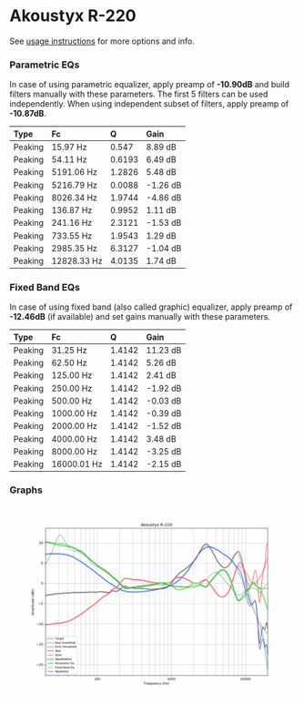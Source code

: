 # Akoustyx R-220
See [usage instructions](https://github.com/jaakkopasanen/AutoEq#usage) for more options and info.

### Parametric EQs
In case of using parametric equalizer, apply preamp of **-10.90dB** and build filters manually
with these parameters. The first 5 filters can be used independently.
When using independent subset of filters, apply preamp of **-10.87dB**.

| Type    | Fc          |      Q | Gain     |
|:--------|:------------|:-------|:---------|
| Peaking | 15.97 Hz    | 0.547  | 8.89 dB  |
| Peaking | 54.11 Hz    | 0.6193 | 6.49 dB  |
| Peaking | 5191.06 Hz  | 1.2826 | 5.48 dB  |
| Peaking | 5216.79 Hz  | 0.0088 | -1.26 dB |
| Peaking | 8026.34 Hz  | 1.9744 | -4.86 dB |
| Peaking | 136.87 Hz   | 0.9952 | 1.11 dB  |
| Peaking | 241.16 Hz   | 2.3121 | -1.53 dB |
| Peaking | 733.55 Hz   | 1.9543 | 1.29 dB  |
| Peaking | 2985.35 Hz  | 6.3127 | -1.04 dB |
| Peaking | 12828.33 Hz | 4.0135 | 1.74 dB  |

### Fixed Band EQs
In case of using fixed band (also called graphic) equalizer, apply preamp of **-12.46dB**
(if available) and set gains manually with these parameters.

| Type    | Fc          |      Q | Gain     |
|:--------|:------------|:-------|:---------|
| Peaking | 31.25 Hz    | 1.4142 | 11.23 dB |
| Peaking | 62.50 Hz    | 1.4142 | 5.26 dB  |
| Peaking | 125.00 Hz   | 1.4142 | 2.41 dB  |
| Peaking | 250.00 Hz   | 1.4142 | -1.92 dB |
| Peaking | 500.00 Hz   | 1.4142 | -0.03 dB |
| Peaking | 1000.00 Hz  | 1.4142 | -0.39 dB |
| Peaking | 2000.00 Hz  | 1.4142 | -1.52 dB |
| Peaking | 4000.00 Hz  | 1.4142 | 3.48 dB  |
| Peaking | 8000.00 Hz  | 1.4142 | -3.25 dB |
| Peaking | 16000.01 Hz | 1.4142 | -2.15 dB |

### Graphs
![](./Akoustyx%20R-220.png)